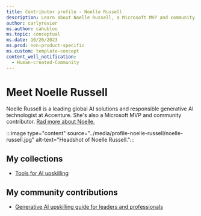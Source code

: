 ```yaml
---
title: Contributor profile - Noelle Russell
description: Learn about Noelle Russell, a Microsoft MVP and community contributor. 
author: carlyrevier
ms.author: cahublou
ms.topic: conceptual
ms.date: 10/26/2023
ms.prod: non-product-specific
ms.custom: template-concept
content_well_notification: 
  - Human-created-Community
---
```


# Meet Noelle Russell

Noelle Russell is a leading global AI solutions and responsible generative AI technologist at Accenture. She's also a Microsoft MVP and community contributor. [Rad more about Noelle.](https://techcommunity.microsoft.com/t5/microsoft-mvp-award-program-blog/learn-more-about-ai-and-accessibility/ba-p/3938397)

:::image type="content" source="../media/profile-noelle-russell/noelle-russell.jpg" alt-text="Headshot of Noelle Russell.":::

## My collections

- [Tools for AI upskilling](https://learn.microsoft.com/en-us/collections/8qwyb04m3xmp15)

## My community contributions

- [Generative AI upskilling guide for leaders and professionals](generative-ai-upskilling-guide.md)